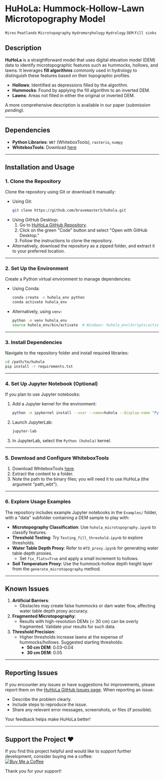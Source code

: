 # HuHoLa: Hummock-Hollow-Lawn Microtopography Model
`Mires` `Peatlands` `Microtopography` `Hydromorphology` `Hydrology` `DEM` `Fill sinks`

## Description
**HuHoLa** is a straightforward model that uses digital elevation model (DEM) data to identify microtopographic features such as hummocks, hollows, and lawns. It leverages **fill algorithms** commonly used in hydrology to distinguish these features based on their topographic profiles.

- **Hollows**: Identified as depressions filled by the algorithm.
- **Hummocks**: Found by applying the fill algorithm to an inverted DEM.
- **Lawns**: Areas not filled in either the original or inverted DEM.

A more comprehensive description is available in our paper (*submission pending*).

---

## Dependencies
- **Python Libraries**: `WBT` (WhiteboxTools), `rasterio`, `numpy`
- **WhiteboxTools**: Download [here](https://www.whiteboxgeo.com/download-whiteboxtools/)

---

## Installation and Usage

### 1. Clone the Repository
Clone the repository using Git or download it manually:
- Using Git:
  ```bash
  git clone https://github.com/bravemaster3/huhola.git
  ```
- Using GitHub Desktop:
  1. Go to [HuHoLa GitHub Repository](https://github.com/bravemaster3/huhola).
  2. Click on the green "Code" button and select "Open with GitHub Desktop."
  3. Follow the instructions to clone the repository.
- Alternatively, download the repository as a zipped folder, and extract it to your preferred location.

---

### 2. Set Up the Environment
Create a Python virtual environment to manage dependencies:
- Using Conda:
  ```bash
  conda create -n huhola_env python
  conda activate huhola_env
  ```
- Alternatively, using `venv`:
  ```bash
  python -m venv huhola_env
  source huhola_env/bin/activate  # Windows: huhola_env\Scripts\activate
  ```

---

### 3. Install Dependencies
Navigate to the repository folder and install required libraries:
```bash
cd /path/to/huhola
pip install -r requirements.txt
```

---

### 4. Set Up Jupyter Notebook (Optional)
If you plan to use Jupyter notebooks:
1. Add a Jupyter kernel for the environment:
   ```bash
   python -m ipykernel install --user --name=huhola --display-name "Python (huhola)"
   ```
2. Launch JupyterLab:
   ```bash
   jupyter-lab
   ```
3. In JupyterLab, select the `Python (huhola)` kernel.

---

### 5. Download and Configure WhiteboxTools
1. Download WhiteboxTools [here](https://www.whiteboxgeo.com/download-whiteboxtools/).
2. Extract the content to a folder.
3. Note the path to the binary files; you will need it to use HuHoLa (the argument "path_wbt").

---

### 6. Explore Usage Examples
The repository includes example Jupyter notebooks in the `Examples/` folder, with a "data" subfolder containing a DEM sample to play with:
- **Microtopography Classification**: Use `huhola_microtopography.ipynb` to classify features.
- **Threshold Testing**: Try `Testing_fill_threshold.ipynb` to explore thresholds.
- **Water Table Depth Proxy**: Refer to `WTD_proxy.ipynb` for generating water table depth proxies.
  - Set `fix_flats=True` and apply a small increment to hollows.
- **Soil Temperature Proxy**: Use the hummock-hollow depth height layer from the `generate_microtopography` method.

---

## Known Issues
1. **Artificial Barriers**:
   - Obstacles may create false hummocks or dam water flow, affecting water table depth proxy accuracy.
2. **Fragmented Microtopography**:
   - Results with high-resolution DEMs (< 30 cm) can be overly fragmented. Validate your results for such data.
3. **Threshold Precision**:
   - Higher thresholds increase lawns at the expense of hummocks/hollows. Suggested starting thresholds:
     - **50 cm DEM**: 0.03–0.04
     - **30 cm DEM**: 0.05

---

## Reporting Issues
If you encounter any issues or have suggestions for improvements, please report them on the [HuHoLa GitHub Issues page](https://github.com/bravemaster3/huhola/issues). When reporting an issue:
- Describe the problem clearly.
- Include steps to reproduce the issue.
- Share any relevant error messages, screenshots, or files (if possible).

Your feedback helps make HuHoLa better!

---

## Support the Project ❤️
If you find this project helpful and would like to support further development, consider buying me a coffee:  
[![Buy Me a Coffee](https://cdn.buymeacoffee.com/buttons/v2/default-yellow.png)](https://buymeacoffee.com/bravemaster)

Thank you for your support!

